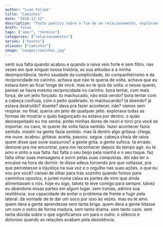```yaml
---
author: "Luan Felipe"
title: "Caminhos"
date: "2018-12-12"
description: "Texto poético sobre o fim de um relacionamento, explorando sentimentos de saudade, raiva e amor."
draft: false
tags: ["amor", "término"]
categories: ["relacionamentos"]
series: ["textos"]
aliases: ["caminhos"]
image: "images/caminhos.jpg"
---
```


senti sua falta quando acabou
e quando a raiva veio forte e sem filtro.
nas vezes em que xinguei nossa história,
as sua atitudes e a minha desimportância.
tenho saudade da cumplicidade, do companheirismo e
da reciprocidade no carinho.
achava que não te queria de volta.
achava que eu estava bem ao ficar longe de você.
mas eu te quis de volta.
e nesse querer, pensei se havia mesmo reciprocidade no carinho.
bora tentar, com mais força, de um jeito forçado.
to machucado, não está vendo?
bora tentar com a cabeça confusa,
com o peito quebrado.
to machucando? tá doendo?
já estava destruído? doente?
dava pra fazer acontecer, não?
vamos sem respirar.
no final, queria um jeito de qualquer jeito.
explorava todas as formas de mostrar o quão bagunçado eu estava por dentro.
o quão desrespeitado eu me sentia.
pintei minhas dores de neon e torci pra você se importar.
no caos, te querer de volta fazia sentido.
fazer acontecer fazia sentido.
insistir na gente fazia sentido.
mas lá dentro algo gritava:
chega, me ouve. acabou.
gritava: aceita, passou. segue.
cabeça cheia de raiva quem disse que ouve sussurros?
a gente grita. a gente sufoca. tá errado.
demorei pra me encontrar,
para me reconhecer depois do tempo agir.
eu te amo e sinto a sua falta.
faz falta o seu beijo pela manhã e o seu toque.
faz falta olhar suas mensagens e sorrir pelas suas conquistas.
dói não ter o encaixe na hora de dormir.
te disse adeus torcendo pra que voltasse,
pra que percebesse a injustiça na sua voz e o orgulho nas suas ações.
o que eu sou pra você?
cansei de olhar para trás sozinho quando fomos para caminhos opostos,
e juntei numa caixa as partes de mim que ainda alimentavam o nós.
hoje eu sigo, talvez te leve comigo para sempre.
talvez eu abandone essas partes em algum lugar.
sem ironias, admiro sua resiliência.
sua capacidade de evitar o problema de frente e fugir pela lateral.
dá vontade de te dar um soco por isso às vezes. mas eu te amo.
quem dera a gente aprendesse sem tanta briga.
quem dera a gente lidasse um com o outro de forma madura, sem tanto drama.
sem tanto caos.
sem tanta dúvida sobre o que significamos um para o outro.
o silêncio é doloroso quando as relações acabam pela desistência.
